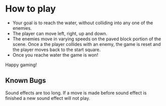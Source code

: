 # How to play

* Your goal is to reach the water, without colliding into any one of the enemies. 
* The player can move left, right, up and down. 
* The enemies move in varying speeds on the paved block portion of the scene. Once a the player collides with an enemy, the game is reset and the player moves back to the start square. 
* Once you reache water the game is won!

Happy gaming!

## Known Bugs

Sound effects are too long. If a move is made before sound effect is finished a new sound effect will not play.
